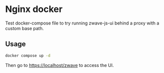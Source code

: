 # Nginx docker

Test docker-compose file to try running zwave-js-ui behind a proxy with a custom base path.

## Usage

```bash
docker compose up -d
```

Then go to <https://localhost/zwave> to access the UI.
